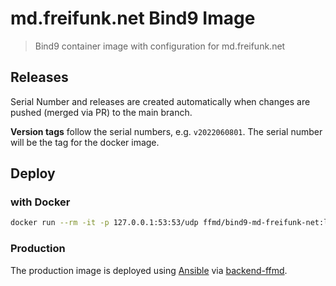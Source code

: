 # md.freifunk.net Bind9 Image

> Bind9 container image with configuration for md.freifunk.net

## Releases

Serial Number and releases are created automatically when changes are pushed (merged via PR) to the main branch.

**Version tags** follow the serial numbers, e.g. `v2022060801`.
The serial number will be the tag for the docker image.

## Deploy

### with Docker

```bash
docker run --rm -it -p 127.0.0.1:53:53/udp ffmd/bind9-md-freifunk-net:latest
```

### Production

The production image is deployed using [Ansible](https://github.com/FreifunkMD/backend-ffmd) via [backend-ffmd](https://github.com/FreifunkMD/backend-ffmd).


